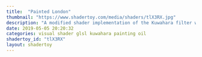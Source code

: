 ```yaml
---
title:  "Painted London"
thumbnail: "https://www.shadertoy.com/media/shaders/tlX3RX.jpg"
description: "A modified shader implementation of the Kuwahara filter with some subtle motion."
date: 2019-05-05 20:20:32
categories: visual shader glsl kuwahara painting oil
shadertoy_id: "tlX3RX" 
layout: shadertoy
---
```


